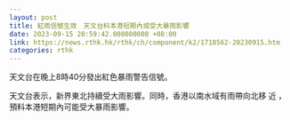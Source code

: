 ```yaml
---
layout: post
title: 紅雨信號生效　天文台料本港短期內或受大暴雨影響
date: 2023-09-15 20:59:42.000000000 +08:00
link: https://news.rthk.hk/rthk/ch/component/k2/1718562-20230915.htm
categories: rthk
---
```


天文台在晚上8時40分發出紅色暴雨警告信號。

天文台表示，新界東北持續受大雨影響。同時，香港以南水域有雨帶向北移 近 ，預料本港短期內可能受大暴雨影響。
